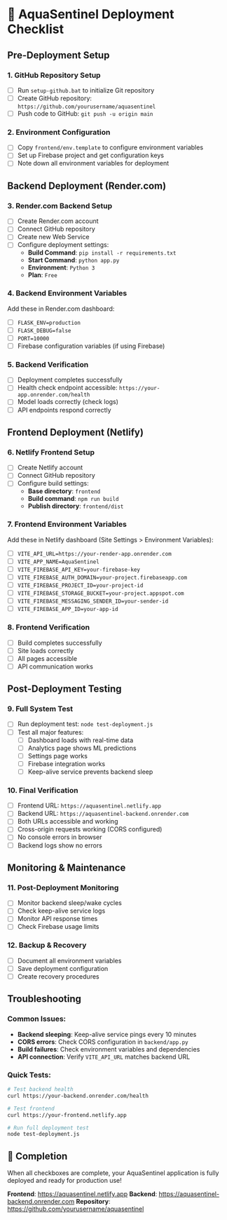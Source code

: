 # 🚀 AquaSentinel Deployment Checklist

## Pre-Deployment Setup

### 1. GitHub Repository Setup
- [ ] Run `setup-github.bat` to initialize Git repository
- [ ] Create GitHub repository: `https://github.com/yourusername/aquasentinel`
- [ ] Push code to GitHub: `git push -u origin main`

### 2. Environment Configuration
- [ ] Copy `frontend/env.template` to configure environment variables
- [ ] Set up Firebase project and get configuration keys
- [ ] Note down all environment variables for deployment

## Backend Deployment (Render.com)

### 3. Render.com Backend Setup
- [ ] Create Render.com account
- [ ] Connect GitHub repository
- [ ] Create new Web Service
- [ ] Configure deployment settings:
  - **Build Command**: `pip install -r requirements.txt`
  - **Start Command**: `python app.py`
  - **Environment**: `Python 3`
  - **Plan**: `Free`

### 4. Backend Environment Variables
Add these in Render.com dashboard:
- [ ] `FLASK_ENV=production`
- [ ] `FLASK_DEBUG=false`
- [ ] `PORT=10000`
- [ ] Firebase configuration variables (if using Firebase)

### 5. Backend Verification
- [ ] Deployment completes successfully
- [ ] Health check endpoint accessible: `https://your-app.onrender.com/health`
- [ ] Model loads correctly (check logs)
- [ ] API endpoints respond correctly

## Frontend Deployment (Netlify)

### 6. Netlify Frontend Setup
- [ ] Create Netlify account
- [ ] Connect GitHub repository
- [ ] Configure build settings:
  - **Base directory**: `frontend`
  - **Build command**: `npm run build`
  - **Publish directory**: `frontend/dist`

### 7. Frontend Environment Variables
Add these in Netlify dashboard (Site Settings > Environment Variables):
- [ ] `VITE_API_URL=https://your-render-app.onrender.com`
- [ ] `VITE_APP_NAME=AquaSentinel`
- [ ] `VITE_FIREBASE_API_KEY=your-firebase-key`
- [ ] `VITE_FIREBASE_AUTH_DOMAIN=your-project.firebaseapp.com`
- [ ] `VITE_FIREBASE_PROJECT_ID=your-project-id`
- [ ] `VITE_FIREBASE_STORAGE_BUCKET=your-project.appspot.com`
- [ ] `VITE_FIREBASE_MESSAGING_SENDER_ID=your-sender-id`
- [ ] `VITE_FIREBASE_APP_ID=your-app-id`

### 8. Frontend Verification
- [ ] Build completes successfully
- [ ] Site loads correctly
- [ ] All pages accessible
- [ ] API communication works

## Post-Deployment Testing

### 9. Full System Test
- [ ] Run deployment test: `node test-deployment.js`
- [ ] Test all major features:
  - [ ] Dashboard loads with real-time data
  - [ ] Analytics page shows ML predictions
  - [ ] Settings page works
  - [ ] Firebase integration works
  - [ ] Keep-alive service prevents backend sleep

### 10. Final Verification
- [ ] Frontend URL: `https://aquasentinel.netlify.app`
- [ ] Backend URL: `https://aquasentinel-backend.onrender.com`
- [ ] Both URLs accessible and working
- [ ] Cross-origin requests working (CORS configured)
- [ ] No console errors in browser
- [ ] Backend logs show no errors

## Monitoring & Maintenance

### 11. Post-Deployment Monitoring
- [ ] Monitor backend sleep/wake cycles
- [ ] Check keep-alive service logs
- [ ] Monitor API response times
- [ ] Check Firebase usage limits

### 12. Backup & Recovery
- [ ] Document all environment variables
- [ ] Save deployment configuration
- [ ] Create recovery procedures

## Troubleshooting

### Common Issues:
- **Backend sleeping**: Keep-alive service pings every 10 minutes
- **CORS errors**: Check CORS configuration in `backend/app.py`
- **Build failures**: Check environment variables and dependencies
- **API connection**: Verify `VITE_API_URL` matches backend URL

### Quick Tests:
```bash
# Test backend health
curl https://your-backend.onrender.com/health

# Test frontend
curl https://your-frontend.netlify.app

# Run full deployment test
node test-deployment.js
```

## 🎉 Completion

When all checkboxes are complete, your AquaSentinel application is fully deployed and ready for production use!

**Frontend**: https://aquasentinel.netlify.app
**Backend**: https://aquasentinel-backend.onrender.com
**Repository**: https://github.com/yourusername/aquasentinel 